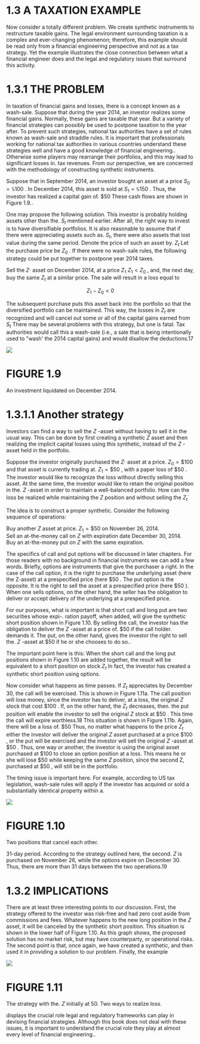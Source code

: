 # 1.3 A TAXATION EXAMPLE  

Now consider a totally different problem. We create synthetic instruments to restructure taxable gains. The legal environment surrounding taxation is a complex and ever-changing phenomenon; therefore, this example should be read only from a financial engineering perspective and not as a tax strategy. Yet the example illustrates the close connection between what a financial engineer does and the legal and regulatory issues that surround this activity.  

# 1.3.1 THE PROBLEM  

In taxation of financial gains and losses, there is a concept known as a wash-sale. Suppose that during the year 2014, an investor realizes some financial gains. Normally, these gains are taxable that year. But a variety of financial strategies can possibly be used to postpone taxation to the year after. To prevent such strategies, national tax authorities have a set of rules known as wash-sale and straddle rules. It is important that professionals working for national tax authorities in various countries understand these strategies well and have a good knowledge of financial engineering.. Otherwise some players may rearrange their portfolios, and this may lead to significant losses in. tax revenues. From our perspective, we are concerned with the methodology of constructing synthetic instruments.  

Suppose that in September 2014, an investor bought an asset at a price $S_{0}=\mathbb{S}100$ . In December 2014, this asset is sold at $S_{1}=\mathbb{S}150$ . Thus, the investor has realized a capital gain of. $\$50$ These cash flows are shown in Figure 1.9..  

One may propose the following solution. This investor is probably holding assets other than the. $S_{t}$ mentioned earlier. After all, the right way to invest is to have diversifiable portfolios. It is also reasonable to assume that if there were appreciating assets such as. $S_{t},$ there were also assets that lost value during the same period. Denote the price of such an asset by. $Z_{t}$ Let the purchase price be $Z_{0}$ . If there were no wash-sale rules, the following strategy could be put together to postpone year 2014 taxes.  

Sell the $Z\cdot$ asset on December 2014, at a price $Z_{1}$ $Z_{1}<Z_{0}$ , and, the next day, buy the same $Z_{t}$ at a similar price. The sale will result in a loss equal to  

$$
Z_{1}-Z_{0}<0
$$  

The subsequent purchase puts this asset back into the portfolio so that the diversified portfolio can be maintained. This way, the losses in $Z_{t}$ are recognized and will cancel out some or all of the capital gains earned from $S_{t}$ There may be several problems with this strategy, but one is fatal. Tax authorities would call this a wash-sale (i.e., a sale that is being intentionally used to "wash' the 2014 capital gains) and would disallow the deductions.17  

![](images/7bb6f274784579e67362ff990df7e4e21866b5478e7a95adbbc5065675a2b65c.jpg)  

# FIGURE 1.9  

An investment liquidated on December 2014.  

# 1.3.1.1 Another strategy  

Investors can find a way to sell the $Z$ -asset without having to sell it in the usual way. This can be done by first creating a synthetic $Z$ asset and then realizing the implicit capital losses using this synthetic, instead of the $Z$ -asset held in the portfolio.  

Suppose the investor originally purchased the $Z\cdot$ asset at a price. $Z_{0}=\$100$ and that asset is currently trading at. $Z_{1}=\$50$ , with a paper loss of $\$50$ . The investor would like to recognize the loss without directly selling this asset. At the same time, the investor would like to retain the original position in the. $Z$ -asset in order to maintain a well-balanced portfolio. How can the loss be realized while maintaining the $Z$ position and without selling the $Z_{t}^{\cdot}$  

The idea is to construct a proper synthetic. Consider the following sequence of operations:  

Buy another $Z$ asset at price. $Z_{1}=\$50$ on November 26, 2014.   
Sell an at-the-money call on $Z$ with expiration date December 30, 2014.   
Buy an at-the-money put on $Z$ with the same expiration.  

The specifics of call and put options will be discussed in later chapters. For those readers with no background in financial instruments we can add a few words. Briefly, options are instruments that give the purchaser a right. In the case of the call option, it is the right to purchase the underlying asset (here the Z-asset) at a prespecified price (here $\$50$ . The put option is the opposite. It is the right to sell the asset at a prespecified price (here $\$50$ ). When one sells options, on the other hand, the seller has the obligation to deliver or accept delivery of the underlying at a prespecified price.  

For our purposes, what is important is that short call and long put are two securities whose expi-. ration payoff, when added, will give the synthetic short position shown in Figure 1.10. By selling the call, the investor has the obligation to deliver the $Z$ -asset at a price of. $\$50$ if the call holder. demands it. The put, on the other hand, gives the investor the right to sell the. $Z$ -asset at $\$50$ if he or she chooses to do so..  

The important point here is this: When the short call and the long put positions shown in Figure 1.10 are added together, the result will be equivalent to a short position on stock $Z_{t}$ In fact, the investor has created a synthetic short position using options.  

Now consider what happens as time passes. If $Z_{t}$ appreciates by December 30, the call will be exercised. This is shown in Figure 1.11a. The call position will lose money, since the investor has to deliver, at a loss, the original $Z$ stock that cost $\$100$ . If, on the other hand, the $Z_{t}$ decreases, then. the put position will enable the investor to sell the original $Z$ stock at $\$50$ . This time the call will expire worthless.18 This situation is shown in Figure 1.11b. Again, there will be a loss of. $\$50$ Thus, no matter what happens to the price $Z_{t}$ either the investor will deliver the original $Z$ asset purchased at a price $\$100$ , or the put will be exercised and the investor will sell the original $Z$ -asset at $\$50$ . Thus, one way or another, the investor is using the original asset purchased at $\$100$ to close an option position at a loss. This means he or she will lose $\$50$ while keeping the same $Z$ position, since the second Z, purchased at $\$50$ , will still be in the portfolio.  

The timing issue is important here. For example, according to US tax legislation, wash-sale rules will apply if the investor has acquired or sold a substantially identical property within a.  

![](images/7e1abe0b2e9086bd808b38e659d452d8169daff684d5a7910ba252a44810b549.jpg)  

# FIGURE 1.10  

Two positions that cancel each other.  

31-day period. According to the strategy outlined here, the second. $Z$ is purchased on November 26, while the options expire on December 30. Thus, there are more than 31 days between the two operations.19  

# 1.3.2 IMPLICATIONS  

There are at least three interesting points to our discussion. First, the strategy offered to the investor was risk-free and had zero cost aside from commissions and fees. Whatever happens to the new long position in the $Z$ asset, it will be canceled by the synthetic short position. This situation is shown in the lower half of Figure 1.10. As this graph shows, the proposed solution has no market risk, but may have counterparty, or operational risks. The second point is that, once again, we have created a synthetic, and then used it in providing a solution to our problem. Finally, the example  

![](images/5da122eb8724b2aa524965b109dc80c52c2765fe023da83430eb2ed97a2b688e.jpg)  

# FIGURE 1.11  

The strategy with the. $Z$ initially at 50. Two ways to realize loss.  

displays the crucial role legal and regulatory frameworks can play in devising financial strategies. Although this book does not deal with these issues, it is important to understand the crucial role they play at almost every level of financial engineering..  
